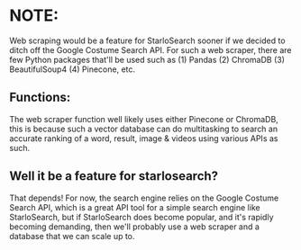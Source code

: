 # NOTE:

Web scraping would be a feature for StarloSearch sooner if
we decided to ditch off the Google Costume Search API. For such a
web scraper, there are few Python packages that'll be used such as (1) Pandas (2) ChromaDB (3) BeautifulSoup4 (4)
Pinecone, etc.

## Functions:

The web scraper function well likely uses either Pinecone or ChromaDB, this is because such a vector database can do
multitasking to search an accurate ranking
of a word, result, image & videos using various APIs as such.

## Well it be a feature for starlosearch?

That depends! For now, the search engine relies on the Google Costume Search API,
which is a great API tool for a simple search engine like StarloSearch, but if StarloSearch does become popular,
and it's rapidly becoming demanding, then we'll probably use a web scraper and a database that we can scale up to.